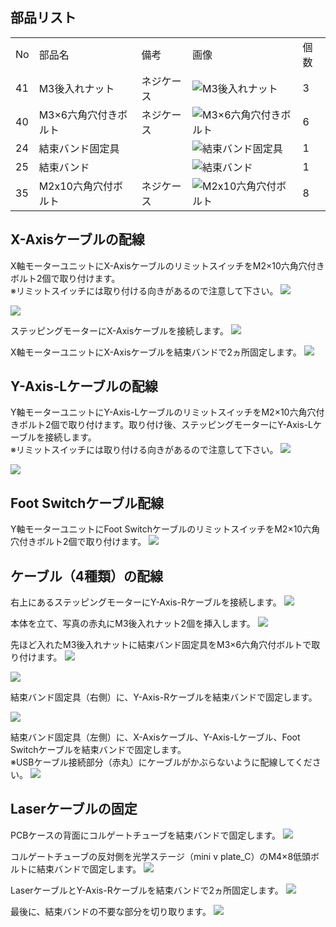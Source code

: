 ## 部品リスト
<table class="packing-list">
<tbody>
<tr>
<td>No</td>
<td>部品名</td>
<td>備考</td>
<td class="packing-img">画像</td>
<td>個数</td>
</tr>
<tr>
<td>41</td>
<td>M3後入れナット</td>
<td>ネジケース</td>
<td><img src="./images/07/p7-1.jpg" alt="M3後入れナット"></td>
<td>3</td>
</tr>
<tr>
<td>40</td>
<td>M3×6六角穴付きボルト</td>
<td>ネジケース</td>
<td><img src="./images/07/p7-2.jpg" alt="M3×6六角穴付きボルト"></td>
<td>6</td>
</tr>
<tr>
<td>24</td>
<td>結束バンド固定具</td>
<td></td>
<td><img src="./images/07/p7-3.jpg" alt="結束バンド固定具"></td>
<td>1</td>
</tr>
<tr>
<td>25</td>
<td>結束バンド</td>
<td></td>
<td><img src="./images/07/p7-4.jpg" alt="結束バンド"></td>
<td>1</td>
</tr>
<tr>
<td>35</td>
<td>M2x10六角穴付ボルト</td>
<td>ネジケース</td>
<td><img src="./images/07/p7-5.jpg" alt="M2x10六角穴付ボルト"></td>
<td>8</td>
</tr>
</tbody>
</table>

## X-Axisケーブルの配線
X軸モーターユニットにX-AxisケーブルのリミットスイッチをM2&times;10六角穴付きボルト2個で取り付けます。  
※リミットスイッチには取り付ける向きがあるので注意して下さい。
<img src="./images/07/mini-300mm_07_19.jpg">

<img src="./images/07/mini-300mm_07_20.jpg">

ステッピングモーターにX-Axisケーブルを接続します。
<img src="./images/07/mini-300mm_07_03.jpg">

X軸モーターユニットにX-Axisケーブルを結束バンドで2ヵ所固定します。
<img src="./images/07/mini-300mm_07_04.jpg">

## Y-Axis-Lケーブルの配線
Y軸モーターユニットにY-Axis-LケーブルのリミットスイッチをM2&times;10六角穴付きボルト2個で取り付けます。取り付け後、ステッピングモーターにY-Axis-Lケーブルを接続します。  
※リミットスイッチには取り付ける向きがあるので注意して下さい。
<img src="./images/07/mini-300mm_07_21.jpg">

<img src="./images/07/mini-300mm_07_06.jpg">

## Foot Switchケーブル配線
Y軸モーターユニットにFoot SwitchケーブルのリミットスイッチをM2&times;10六角穴付きボルト2個で取り付けます。
<img src="./images/07/mini-300mm_07_07.jpg">

## ケーブル（4種類）の配線
右上にあるステッピングモーターにY-Axis-Rケーブルを接続します。
<img src="./images/07/mini-300mm_07_09.jpg">

本体を立て、写真の赤丸にM3後入れナット2個を挿入します。
<img src="./images/07/mini-300mm_07_22.jpg">

先ほど入れたM3後入れナットに結束バンド固定具をM3&times;6六角穴付ボルトで取り付けます。
<img src="./images/07/mini-300mm_07_23.jpg">

<img src="./images/07/mini-300mm_07_24.jpg">

結束バンド固定具（右側）に、Y-Axis-Rケーブルを結束バンドで固定します。

<img src="./images/07/mini-300mm_07_25.jpg">

結束バンド固定具（左側）に、X-Axisケーブル、Y-Axis-Lケーブル、Foot Switchケーブルを結束バンドで固定します。  
※USBケーブル接続部分（赤丸）にケーブルがかぶらないように配線してください。
<img src="./images/07/mini-300mm_07_26.jpg">

## Laserケーブルの固定
PCBケースの背面にコルゲートチューブを結束バンドで固定します。
<img src="./images/07/mini-300mm_07_16.jpg">

コルゲートチューブの反対側を光学ステージ（mini v plate_C）のM4&times;8低頭ボルトに結束バンドで固定します。
<img src="./images/07/mini-300mm_07_17.jpg">

LaserケーブルとY-Axis-Rケーブルを結束バンドで2ヵ所固定します。
<img src="./images/07/mini-300mm_07_18.jpg">

最後に、結束バンドの不要な部分を切り取ります。
<img src="./images/07/mini-300mm_07_28.jpg">
